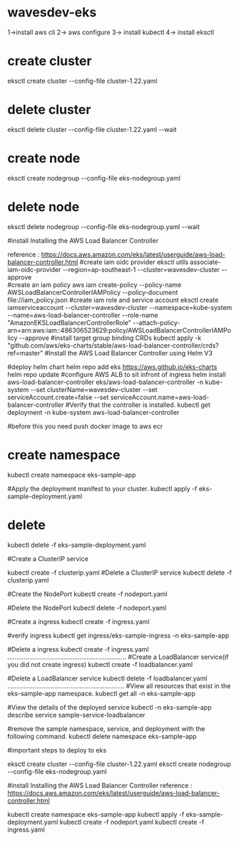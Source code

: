 # wavesdev-eks
1->install aws cli
2-> aws configure 
3-> install kubectl
4-> install eksctl



# create cluster
eksctl create cluster --config-file cluster-1.22.yaml

# delete cluster
eksctl delete cluster --config-file cluster-1.22.yaml  --wait

# create node
eksctl create nodegroup --config-file eks-nodegroup.yaml
# delete node
eksctl delete nodegroup --config-file eks-nodegroup.yaml --wait

#install Installing the AWS Load Balancer Controller

reference :  https://docs.aws.amazon.com/eks/latest/userguide/aws-load-balancer-controller.html
#create iam oidc provider
eksctl utils associate-iam-oidc-provider --region=ap-southeast-1 --cluster=wavesdev-cluster --approve  
#create an iam policy
aws iam create-policy     --policy-name AWSLoadBalancerControllerIAMPolicy     --policy-document file://iam_policy.json
#create iam role and service account
eksctl create iamserviceaccount   --cluster=wavesdev-cluster   --namespace=kube-system   --name=aws-load-balancer-controller   --role-name "AmazonEKSLoadBalancerControllerRole"   --attach-policy-arn=arn:aws:iam::486306523629:policy/AWSLoadBalancerControllerIAMPolicy   --approve
#install target group binding CRDs
kubectl apply -k "github.com/aws/eks-charts/stable/aws-load-balancer-controller/crds?ref=master"
#Install the AWS Load Balancer Controller using Helm V3 

#deploy helm chart
helm repo add eks https://aws.github.io/eks-charts
helm repo update
#configure AWS ALB to sit infront of ingress
helm install aws-load-balancer-controller eks/aws-load-balancer-controller   -n kube-system   --set clusterName=wavesdev-cluster   --set serviceAccount.create=false   --set serviceAccount.name=aws-load-balancer-controller
#Verify that the controller is installed.
kubectl get deployment -n kube-system aws-load-balancer-controller

#before this you need push docker image to aws ecr

# create namespace

kubectl create namespace eks-sample-app

#Apply the deployment manifest to your cluster.
kubectl apply -f eks-sample-deployment.yaml

# delete 

kubectl delete -f eks-sample-deployment.yaml


#Create a ClusterIP service

kubectl create -f clusterip.yaml
#Delete a ClusterIP service
kubectl delete -f clusterip.yaml

#Create the NodePort 
kubectl create -f nodeport.yaml

#Delete the NodePort 
kubectl delete -f nodeport.yaml


#Create a ingress
kubectl create -f ingress.yaml

#verify ingress
kubectl get ingress/eks-sample-ingress -n eks-sample-app

#Delete a ingress
kubectl create -f ingress.yaml
..................................................................
#Create a LoadBalancer service(if you did not create ingress)
kubectl create -f loadbalancer.yaml

#Delete a LoadBalancer service
kubectl delete -f loadbalancer.yaml
.................................................................
#View all resources that exist in the eks-sample-app namespace.
kubectl get all -n eks-sample-app


#View the details of the deployed service
kubectl -n eks-sample-app describe service sample-service-loadbalancer


#remove the sample namespace, service, and deployment with the following command.
kubectl delete namespace eks-sample-app



#important steps to deploy to eks

eksctl create cluster --config-file cluster-1.22.yaml
eksctl create nodegroup --config-file eks-nodegroup.yaml

#install Installing the AWS Load Balancer Controller
reference :  https://docs.aws.amazon.com/eks/latest/userguide/aws-load-balancer-controller.html

kubectl create namespace eks-sample-app
kubectl apply -f eks-sample-deployment.yaml
kubectl create -f nodeport.yaml
kubectl create -f ingress.yaml
